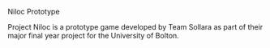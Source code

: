 Niloc Prototype

Project Niloc is a prototype game developed by Team Sollara as part of their major final year project for the University of Bolton.

